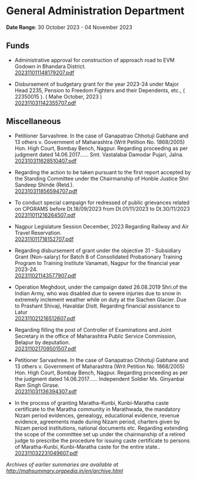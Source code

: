 # General Administration Department

**Date Range**: 30 October 2023 - 04 November 2023


## Funds
- Administrative approval for construction of approach road to EVM Godown in Bhandara District.\
  [202311011148179207.pdf](https://gr.maharashtra.gov.in/Site/Upload/Government%20Resolutions/English/202311011148179207.pdf)

- Disbursement of budgetary grant for the year 2023-24 under Major Head 2235, Pension to Freedom Fighters and their Dependents, etc., ( 22350015 ). ( Mahe October, 2023 )\
  [202311031142355707.pdf](https://gr.maharashtra.gov.in/Site/Upload/Government%20Resolutions/English/202311031142355707.pdf)

## Miscellaneous
- Petitioner Sarvashree. In the case of Ganapatrao Chhotuji Gabhane and 13 others v. Government of Maharashtra (Writ Petition No. 1868/2005) Hon. High Court, Bombay Bench, Nagpur. Regarding proceeding as per judgment dated 14.06.2017...... Smt. Vastalabai Damodar Pujari, Jalna.\
  [202310311628510407.pdf](https://gr.maharashtra.gov.in/Site/Upload/Government%20Resolutions/English/202310311628510407.pdf)

- Regarding the action to be taken pursuant to the first report accepted by the Standing Committee under the Chairmanship of Honble Justice Shri Sandeep Shinde (Retd.).\
  [202310311856594707.pdf](https://gr.maharashtra.gov.in/Site/Upload/Government%20Resolutions/English/202310311856594707.pdf)

- To conduct special campaign for redressed of public grievances related on CPGRAMS before Dt.18/09/2023 from Dt.01/11/2023 to Dt.30/11/2023\
  [202311011216264507.pdf](https://gr.maharashtra.gov.in/Site/Upload/Government%20Resolutions/English/202311011216264507.pdf)

- Nagpur Legislature Session December, 2023 Regarding Railway and Air Travel Reservation.\
  [202311011718152707.pdf](https://gr.maharashtra.gov.in/Site/Upload/Government%20Resolutions/English/202311011718152707.pdf)

- Regarding disbursement of grant under the objective 31 - Subsidiary Grant (Non-salary) for Batch 8 of Consolidated Probationary Training Program to Training Institute Vanamati, Nagpur for the financial year 2023-24.\
  [202311021143577907.pdf](https://gr.maharashtra.gov.in/Site/Upload/Government%20Resolutions/English/202311021143577907.pdf)

- Operation Meghdoot, under the campaign dated 26.08.2019 Shri.of the Indian Army, who was disabled due to severe injuries due to snow in extremely inclement weather while on duty at the Siachen Glacier. Due to Prashant Shivaji, Havaldar Distt. Regarding financial assistance to Latur\
  [202311021216512607.pdf](https://gr.maharashtra.gov.in/Site/Upload/Government%20Resolutions/English/202311021216512607.pdf)

- Regarding filling the post of Controller of Examinations and Joint Secretary in the office of Maharashtra Public Service Commission, Belapur by deputation.\
  [202311021709501507.pdf](https://gr.maharashtra.gov.in/Site/Upload/Government%20Resolutions/English/202311021709501507.pdf)

- Petitioner Sarvashree. In the case of Ganapatrao Chhotuji Gabhane and 13 others v. Government of Maharashtra (Writ Petition No. 1868/2005) Hon. High Court, Bombay Bench, Nagpur. Regarding proceeding as per the judgment dated 14.06.2017...... Independent Soldier Ms. Ginyanbai Ram Singh Girase.\
  [202311031136394307.pdf](https://gr.maharashtra.gov.in/Site/Upload/Government%20Resolutions/English/202311031136394307.pdf)

- In the process of granting Maratha-Kunbi, Kunbi-Maratha caste certificate to the Maratha community in Marathwada, the mandatory Nizam period evidences, genealogy, educational evidence, revenue evidence, agreements made during Nizam period, charters given by Nizam period institutions, national documents etc. Regarding extending the scope of the committee set up under the chairmanship of a retired judge to prescribe the procedure for issuing caste certificate to persons of Maratha-Kunbi, Kunbi-Maratha caste for the entire state..\
  [202311032231049607.pdf](https://gr.maharashtra.gov.in/Site/Upload/Government%20Resolutions/English/202311032231049607.pdf)


*Archives of earlier summaries are available at http://mahsummary.orgpedia.in/en/archive.html*